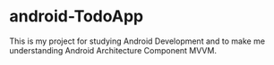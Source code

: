 # android-TodoApp
This is my project for studying Android Development and to make me understanding Android Architecture Component MVVM.

